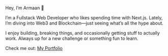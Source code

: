 Hey, I’m Armaan 👋

I’m a Fullstack Web Developer who likes spending time with Next.js. Lately, I’m diving into Web3 and Blockchain—just seeing what’s all the hype about.

I enjoy building, breaking things, and occasionally getting stuff to actually work.
Always up for a new challenge or something fun to learn.

Check me out: <a href="https://armaan-blue.vercel.app/" target="_blank">My Portfolio</a>


